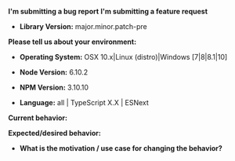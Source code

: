 <!--
ISSUES SUBMITTED THAT DO NOT FOLLOW THIS TEMPLATE WILL BE CLOSED.

SUPPORT REQUESTS/QUESTIONS: If you have a support request or question please
submit them to StackOverflow using the tags aurelia and aurelia-framework
http://stackoverflow.com/questions/tagged/aurelia
or the Aurelia Gitter https://gitter.im/aurelia/discuss

SUPPORT REQUESTS SUBMITTED HERE WILL BE CLOSED.

BUGS: Please use this template. 

Blue Spire offers paid support agreements. Further information regarding paid support
may be obtained by emailing support@bluespire.com

The HTML comments below are for your reference, and are not displayed
when your issue is submitted, feel free to leave them.

Choose one of the two headings, delete the other.
-->
**I'm submitting a bug report**
**I'm submitting a feature request**

* **Library Version:**
major.minor.patch-pre


**Please tell us about your environment:**
* **Operating System:**
OSX 10.x|Linux (distro)|Windows [7|8|8.1|10]

* **Node Version:**
6.10.2
<!--
Minimum supported Node version is latest Node 4.x LTS
run `node -v`
-->

* **NPM Version:**
3.10.10
<!--
Minimum supported NPM version is 3.x
run `npm -v`
-->

* **Language:**
all | TypeScript X.X | ESNext


**Current behavior:**


**Expected/desired behavior:**
<!--
If the current behavior is a bug, please provide the steps to reproduce and, if possible, a minimal demo of the
problem along with a runnable gist, if possible.
To create a runnable gist, go to https://gist.run/?id=7542e061bc940cde506b&sha=6821c521a6c7bae6f59a36fb8628ecd1032b2d10
Then click "Fork to Public Gist".
Create your gist, then finally click "Update Gist." Include a link to the gist.run below.
-->

* **What is the motivation / use case for changing the behavior?**